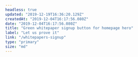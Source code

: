 ```yaml
---
headless: true
updated: "2019-12-19T16:36:20.129Z"
createdAt: "2019-12-04T16:17:56.080Z"
date: "2019-12-04T16:17:56.080Z"
title: "Green whitepaper signup button for homepage hero"
label: "Let us prove it"
link: "/whitepapers-signup"
type: "primary"
size: "md"
---
```

